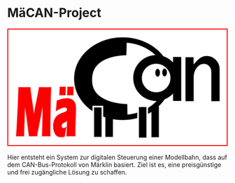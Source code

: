 # MäCAN-Project

![Alt Tag](mäcan-logo.png)

Hier entsteht ein System zur digitalen Steuerung einer Modellbahn, dass auf dem CAN-Bus-Protokoll von Märklin basiert. Ziel ist es, eine preisgünstige und frei zugängliche Lösung zu schaffen.


